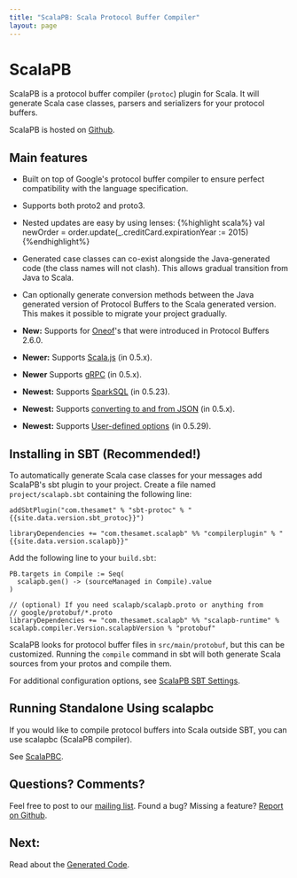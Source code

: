 ```yaml
---
title: "ScalaPB: Scala Protocol Buffer Compiler"
layout: page
---
```


# ScalaPB

ScalaPB is a protocol buffer compiler (`protoc`) plugin for Scala. It will
generate Scala case classes, parsers and serializers for your protocol
buffers.

ScalaPB is hosted on [Github](https://github.com/scalapb/ScalaPB).

## Main features

* Built on top of Google's protocol buffer compiler to ensure perfect
  compatibility with the language specification.

* Supports both proto2 and proto3.

* Nested updates are easy by using lenses:
{%highlight scala%}
val newOrder = order.update(_.creditCard.expirationYear := 2015)
{%endhighlight%}

* Generated case classes can co-exist alongside the Java-generated code (the
  class names will not clash). This allows gradual transition from Java to
  Scala.

* Can optionally generate conversion methods between the Java generated
  version of Protocol Buffers to the Scala generated version. This makes
  it possible to migrate your project gradually.

* **New:** Supports for
  [Oneof](https://developers.google.com/protocol-buffers/docs/proto#oneof)'s 
  that were introduced in Protocol Buffers 2.6.0.

* **Newer:** Supports [Scala.js]({{site.baseurl}}/scala.js.html) (in 0.5.x).

* **Newer** Supports [gRPC](http://www.grpc.io/) (in 0.5.x).

* **Newest:** Supports [SparkSQL]({{site.baseurl}}/sparksql.html) (in 0.5.23).

* **Newest:** Supports [converting to and from JSON]({{site.baseurl}}/json.html) (in 0.5.x).

* **Newest:** Supports [User-defined options]({{site.baseurl}}/user_defined_options.html) (in 0.5.29).

## Installing in SBT (Recommended!)

To automatically generate Scala case classes for your messages add ScalaPB's
sbt plugin to your project. Create a file named `project/scalapb.sbt`
containing the following line:

    addSbtPlugin("com.thesamet" % "sbt-protoc" % "{{site.data.version.sbt_protoc}}")

    libraryDependencies += "com.thesamet.scalapb" %% "compilerplugin" % "{{site.data.version.scalapb}}"

Add the following line to your `build.sbt`:

    PB.targets in Compile := Seq(
      scalapb.gen() -> (sourceManaged in Compile).value
    )

    // (optional) If you need scalapb/scalapb.proto or anything from
    // google/protobuf/*.proto
    libraryDependencies += "com.thesamet.scalapb" %% "scalapb-runtime" % scalapb.compiler.Version.scalapbVersion % "protobuf"


ScalaPB looks for protocol buffer files in `src/main/protobuf`, but this can
be customized. Running the `compile` command in sbt will both generate Scala
sources from your protos and compile them. 

For additional configuration options, see
[ScalaPB SBT Settings]({{site.baseurl}}/sbt-settings.html).

## Running Standalone Using scalapbc

If you would like to compile protocol buffers into Scala outside SBT, you can
use scalapbc (ScalaPB compiler).

See [ScalaPBC]({{site.baseurl}}/scalapbc.html).

## Questions? Comments?

Feel free to post to our [mailing
list](https://groups.google.com/forum/#!forum/scalapb).  Found a bug? Missing
a feature? [Report on Github](https://github.com/scalapb/ScalaPB/issues).

## Next:

Read about the [Generated Code]({{site.baseurl}}/generated-code.html).

